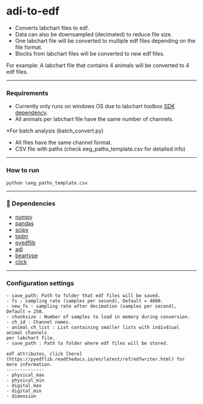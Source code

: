 # adi-to-edf
- Converts labchart files to edf.
- Data can also be downsampled (decimated) to reduce file size.
- One labchart file will be converted to multiple edf files depending on the file format.
- Blocks from labchart files will be converted to new edf files.

For example:
A labchart file that contains 4 animals will be converted to 4 edf files.

---

### Requirements
- Currently only runs on windows OS due to labchart toolbox [SDK dependency](https://www.adinstruments.com/support/knowledge-base/can-i-read-raw-data-recorded-labchart-data-files-another-companys-software).
- All animals per labchart file have the same number of channels.

*For batch analysis (batch_convert.py)
- All files have the same channel format.
- CSV file with paths (check eeg_paths_template.csv for detailed info)
---
### How to run
    python \eeg_paths_template.csv
---
### :snake: Dependencies

- [numpy](https://numpy.org/)
- [pandas](https://pandas.pydata.org/)
- [scipy](https://www.scipy.org/)
- [tqdm](https://github.com/tqdm/tqdm)
- [pyedflib](https://github.com/holgern/pyedflib)
- [adi](https://github.com/JimHokanson/adinstruments_sdk_python)
- [beartype](https://github.com/beartype/beartype)
- [click](https://click.palletsprojects.com/en/8.0.x/)

---

### Configuration settings
    - save_path: Path to folder that edf files will be saved.
    - fs : sampling rate (samples per second), Default = 4000.
    - new_fs : sampling rate after decimation (samples per second), Default = 250.
    - chunksize : Number of samples to load in memory during conversion.
    - ch_id : Channel names.
    - animal_ch_list : List containing smaller lists with indivdiual animal channels
    per labchart file.
    - save_path : Path to folder where edf files will be stored.
    
    edf attributes, click [here](https://pyedflib.readthedocs.io/en/latest/ref/edfwriter.html) for more information.
    --------------
    - physical_max
    - physical_min
    - digital_max
    - digital_min
    - dimension
